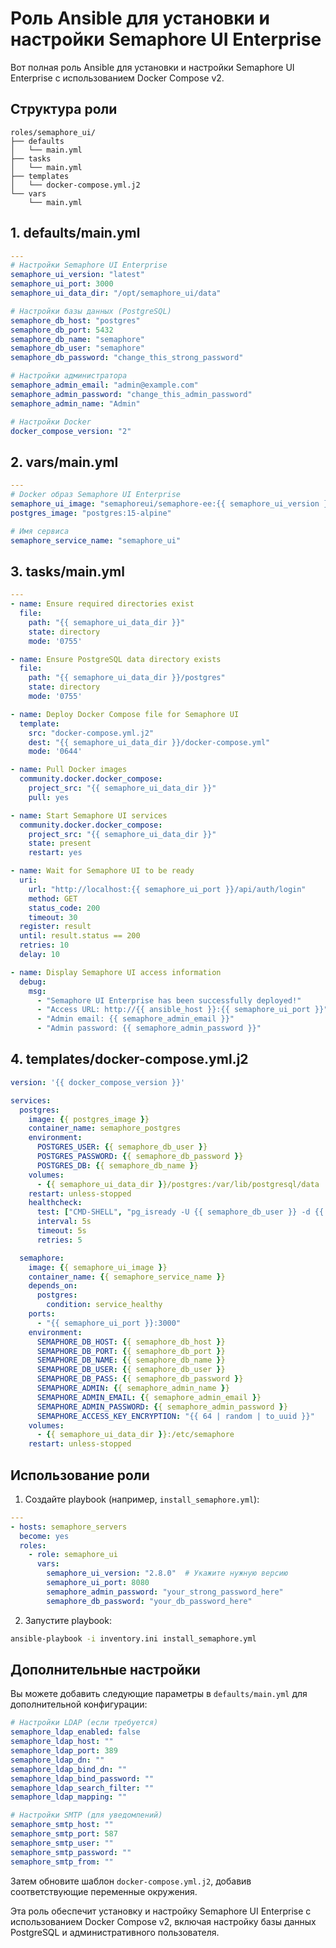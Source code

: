 # Роль Ansible для установки и настройки Semaphore UI Enterprise

Вот полная роль Ansible для установки и настройки Semaphore UI Enterprise с использованием Docker Compose v2.

## Структура роли

```
roles/semaphore_ui/
├── defaults
│   └── main.yml
├── tasks
│   └── main.yml
├── templates
│   └── docker-compose.yml.j2
└── vars
    └── main.yml
```

## 1. defaults/main.yml

```yaml
---
# Настройки Semaphore UI Enterprise
semaphore_ui_version: "latest"
semaphore_ui_port: 3000
semaphore_ui_data_dir: "/opt/semaphore_ui/data"

# Настройки базы данных (PostgreSQL)
semaphore_db_host: "postgres"
semaphore_db_port: 5432
semaphore_db_name: "semaphore"
semaphore_db_user: "semaphore"
semaphore_db_password: "change_this_strong_password"

# Настройки администратора
semaphore_admin_email: "admin@example.com"
semaphore_admin_password: "change_this_admin_password"
semaphore_admin_name: "Admin"

# Настройки Docker
docker_compose_version: "2"
```

## 2. vars/main.yml

```yaml
---
# Docker образ Semaphore UI Enterprise
semaphore_ui_image: "semaphoreui/semaphore-ee:{{ semaphore_ui_version }}"
postgres_image: "postgres:15-alpine"

# Имя сервиса
semaphore_service_name: "semaphore_ui"
```

## 3. tasks/main.yml

```yaml
---
- name: Ensure required directories exist
  file:
    path: "{{ semaphore_ui_data_dir }}"
    state: directory
    mode: '0755'

- name: Ensure PostgreSQL data directory exists
  file:
    path: "{{ semaphore_ui_data_dir }}/postgres"
    state: directory
    mode: '0755'

- name: Deploy Docker Compose file for Semaphore UI
  template:
    src: "docker-compose.yml.j2"
    dest: "{{ semaphore_ui_data_dir }}/docker-compose.yml"
    mode: '0644'

- name: Pull Docker images
  community.docker.docker_compose:
    project_src: "{{ semaphore_ui_data_dir }}"
    pull: yes

- name: Start Semaphore UI services
  community.docker.docker_compose:
    project_src: "{{ semaphore_ui_data_dir }}"
    state: present
    restart: yes

- name: Wait for Semaphore UI to be ready
  uri:
    url: "http://localhost:{{ semaphore_ui_port }}/api/auth/login"
    method: GET
    status_code: 200
    timeout: 30
  register: result
  until: result.status == 200
  retries: 10
  delay: 10

- name: Display Semaphore UI access information
  debug:
    msg:
      - "Semaphore UI Enterprise has been successfully deployed!"
      - "Access URL: http://{{ ansible_host }}:{{ semaphore_ui_port }}"
      - "Admin email: {{ semaphore_admin_email }}"
      - "Admin password: {{ semaphore_admin_password }}"
```

## 4. templates/docker-compose.yml.j2

```yaml
version: '{{ docker_compose_version }}'

services:
  postgres:
    image: {{ postgres_image }}
    container_name: semaphore_postgres
    environment:
      POSTGRES_USER: {{ semaphore_db_user }}
      POSTGRES_PASSWORD: {{ semaphore_db_password }}
      POSTGRES_DB: {{ semaphore_db_name }}
    volumes:
      - {{ semaphore_ui_data_dir }}/postgres:/var/lib/postgresql/data
    restart: unless-stopped
    healthcheck:
      test: ["CMD-SHELL", "pg_isready -U {{ semaphore_db_user }} -d {{ semaphore_db_name }}"]
      interval: 5s
      timeout: 5s
      retries: 5

  semaphore:
    image: {{ semaphore_ui_image }}
    container_name: {{ semaphore_service_name }}
    depends_on:
      postgres:
        condition: service_healthy
    ports:
      - "{{ semaphore_ui_port }}:3000"
    environment:
      SEMAPHORE_DB_HOST: {{ semaphore_db_host }}
      SEMAPHORE_DB_PORT: {{ semaphore_db_port }}
      SEMAPHORE_DB_NAME: {{ semaphore_db_name }}
      SEMAPHORE_DB_USER: {{ semaphore_db_user }}
      SEMAPHORE_DB_PASS: {{ semaphore_db_password }}
      SEMAPHORE_ADMIN: {{ semaphore_admin_name }}
      SEMAPHORE_ADMIN_EMAIL: {{ semaphore_admin_email }}
      SEMAPHORE_ADMIN_PASSWORD: {{ semaphore_admin_password }}
      SEMAPHORE_ACCESS_KEY_ENCRYPTION: "{{ 64 | random | to_uuid }}"
    volumes:
      - {{ semaphore_ui_data_dir }}:/etc/semaphore
    restart: unless-stopped
```

## Использование роли

1. Создайте playbook (например, `install_semaphore.yml`):

```yaml
---
- hosts: semaphore_servers
  become: yes
  roles:
    - role: semaphore_ui
      vars:
        semaphore_ui_version: "2.8.0"  # Укажите нужную версию
        semaphore_ui_port: 8080
        semaphore_admin_password: "your_strong_password_here"
        semaphore_db_password: "your_db_password_here"
```

2. Запустите playbook:

```bash
ansible-playbook -i inventory.ini install_semaphore.yml
```

## Дополнительные настройки

Вы можете добавить следующие параметры в `defaults/main.yml` для дополнительной конфигурации:

```yaml
# Настройки LDAP (если требуется)
semaphore_ldap_enabled: false
semaphore_ldap_host: ""
semaphore_ldap_port: 389
semaphore_ldap_dn: ""
semaphore_ldap_bind_dn: ""
semaphore_ldap_bind_password: ""
semaphore_ldap_search_filter: ""
semaphore_ldap_mapping: ""

# Настройки SMTP (для уведомлений)
semaphore_smtp_host: ""
semaphore_smtp_port: 587
semaphore_smtp_user: ""
semaphore_smtp_password: ""
semaphore_smtp_from: ""
```

Затем обновите шаблон `docker-compose.yml.j2`, добавив соответствующие переменные окружения.

Эта роль обеспечит установку и настройку Semaphore UI Enterprise с использованием Docker Compose v2, включая настройку базы данных PostgreSQL и административного пользователя.